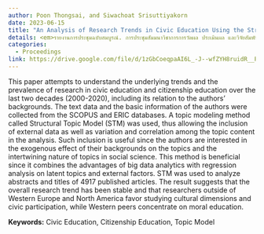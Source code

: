 ```yaml
---
author: Poon Thongsai, and Siwachoat Srisuttiyakorn
date: 2023-06-15
title: "An Analysis of Research Trends in Civic Education Using the Structural Topic Model"
details: <em>รายงานการประชุมฉบับสมบูรณ์. การประชุมสัมมนาวิชาการการวัดผล ประเมินผล และวิจัยสัมพันธ์แห่งประเทศไทย ครั้งที่ 30</em>
categories:
  - Proceedings
link: https://drive.google.com/file/d/1zGbCoeqpaAI6L_-J--wfZYH8ruidR__P/view
---
```


This paper attempts to understand the underlying trends and the prevalence of research in
civic education and citizenship education over the last two decades (2000-2020), including its
relation to the authors’ backgrounds. The text data and the basic information of the authors
were collected from the SCOPUS and ERIC databases. A topic modeling method called
Structural Topic Model (STM) was used, thus allowing the inclusion of external data as well as
variation and correlation among the topic content in the analysis. Such inclusion is useful
since the authors are interested in the exogenous effect of their backgrounds on the topics
and the intertwining nature of topics in social science. This method is beneficial since it
combines the advantages of big data analytics with regression analysis on latent topics and
external factors. STM was used to analyze abstracts and titles of 4917 published articles. The
result suggests that the overall research trend has been stable and that researchers outside
of Western Europe and North America favor studying cultural dimensions and civic
participation, while Western peers concentrate on moral education.

**Keywords:** Civic Education, Citizenship Education, Topic Model

